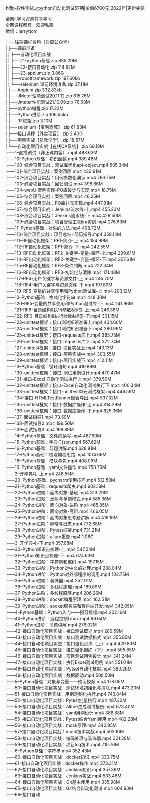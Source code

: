松勤–软件测试之python自动化测试57期|价值6700元|2022年|更新完结

全网it学习资源共享学习<br>全网课程都有，欢迎私聊<br>微信：jerryttom<br>

├──往期课程资料（对应公众号）<br> | ├──课前准备<br> | | ├──自动化项目实战<br> | | ├──21-python基础.zip 835.29M<br> | | ├──22-接口自动化.zip 114.82M<br> | | ├──23-appium.zip 3.86G<br> | | ├──robotframework.zip 197.60kb<br> | | └──selenium 课前环境准备.zip 37.11M<br> | ├──Appium.zip 332.83kb<br> | ├──JMeter性能测试20.11.12.zip 615.76M<br> | ├──Jmeter性能测试21.10.09.zip 76.68M<br> | ├──python编程.zip 17.22M<br> | ├──Python进阶.zip 106.55kb<br> | ├──RF框架.zip 3.10M<br> | ├──selenium【宝利商城】.zip 61.83M<br> | ├──接口课程【外卖项目】.zip 2.43G<br> | ├──项目实战【亿教亿学】.zip 18.57M<br> | └──自动化项目实战【在线OA系统】.zip 69.18M<br> ├──1–直播调试（非正课内容）.mp4 488.63M<br> ├──10–Python基础：初识函数.mp4 389.48M<br> ├──100–综合项目实战：测试库优化api-object.mp4 585.34M<br> ├──101–综合项目实战：案例回顾.mp4 432.91M<br> ├──102–综合项目实战：用例参数化演示.mp4 766.75M<br> ├──103–综合项目实战：回归测试.mp4 398.66M<br> ├──104–webUI案例实现-PO库设计与实现.mp4 18.75M<br> ├──105–综合项目实战：案例回顾.mp4 46.25M<br> ├──106–综合项目实战：PO库补充实现.mp4 447.81M<br> ├──107–综合项目实战：Jenkins流水线-上.mp4 455.23M<br> ├──108–综合项目实战：Jenkins流水线-下.mp4 429.50M<br> ├──109–综合项目实战：项目管理工具jira实训.mp4 276.63M<br> ├──11–Python基础：对象的方法.mp4 498.72M<br> ├──110–综合项目实战：项目总结+简历指导.mp4 359.14M<br> ├──111–RF自动化框架：RF1-简介-上.mp4 154.99M<br> ├──112–RF自动化框架：RF1-简介-下.mp4 242.55M<br> ├──113–RF自动化框架：RF2-关键字-变量-循环-上.mp4 299.61M<br> ├──114–RF自动化框架：RF2-关键字-变量-循环-下.mp4 307.61M<br> ├──115–RF自动化框架：RF3-条件判断.mp4 222.34M<br> ├──116–RF自动化框架：RF3-初始化与清除.mp4 171.48M<br> ├──117–RF4-用户关键字与资源文件-上.mp4 245.70M<br> ├──118–RF4-用户关键字与资源文件-下.mp4 197.89M<br> ├──119–RF5-变量的共享使用和Python测试库-上.mp4 203.12M<br> ├──12–Python基础：格式化字符串.mp4 448.30M<br> ├──120–RF5-变量的共享使用和Python测试库-下.mp4 241.96M<br> ├──121–RF6-目录结构&amp;执行参数&amp;标签-上.mp4 246.38M<br> ├──122–RF6-目录结构&amp;执行参数&amp;标签-下.mp4 301.15M<br> ├──123–unittest框架：接口测试知识准备上.mp4 434.66M<br> ├──124–unittest框架：接口测试知识准备下.mp4 280.99M<br> ├──125–unittest框架：接口-requests库上.mp4 365.75M<br> ├──126–unittest框架：接口-requests库下.mp4 372.74M<br> ├──127–unittest框架：接口-项目实战上.mp4 143.13M<br> ├──128–unittest框架：接口-项目实战中.mp4 303.55M<br> ├──129–unittest框架：接口-项目实战下.mp4 412.11M<br> ├──13–Python基础：循环语句.mp4 419.89M<br> ├──130–unittest框架：接口-测试用例设计.mp4 470.47M<br> ├──131–接口-Excel 自动化测试执行上.mp4 379.50M<br> ├──132–unittest框架：接口-Excel自动化测试执行下.mp4 400.34M<br> ├──133–unittest框架：接口-unittest单元测试框架.mp4 446.59M<br> ├──134–接口-HTMLTestRunner报表导出.mp4 537.32M<br> ├──135–unittest框架：接口-数据库操作-上.mp4 814.29M<br> ├──136–unittest框架：接口-数据库操作-下.mp4 825.36M<br> ├──137–面试指导1.mp4 73.59M<br> ├──138–面试指导2.mp4 199.50M<br> ├──139–面试指导3.mp4 198.89M<br> ├──14–Python基础：文件的读写.mp4 467.60M<br> ├──15–Python基础：字典与json.mp4 567.62M<br> ├──16–Python基础：习题讲解.mp4 628.81M<br> ├──17–Python基础：梳理编程思路.mp4 1014.68M<br> ├──18–Python基础：模块与包.mp4 408.09M<br> ├──19–Python基础：yaml文件操作.mp4 758.79M<br> ├──2–开学典礼-上.mp4 248.55M<br> ├──20–Python基础：pycharm使用技巧.mp4 512.50M<br> ├──21–Python基础：requests爬虫.mp4 902.18M<br> ├──22–Python进阶：面向对象-基础.mp4 313.29M<br> ├──23–Python进阶：反射与单例模式.mp4 585.36M<br> ├──24–Python进阶：面向对象-进阶.mp4 465.85M<br> ├──25–Python进阶：面向对象-高阶.mp4 466.05M<br> ├──26–Python进阶：面向对象思考题讲解.mp4 419.19M<br> ├──27–Python进阶：异常与日志.mp4 772.68M<br> ├──28–Python进阶：Pytest框架.mp4 731.21M<br> ├──29–Python进阶：allure报告.mp4 1.06G<br> ├──3–开学典礼-下.mp4 357.68M<br> ├──30–Python知识点梳理-上.mp4 547.24M<br> ├──31–Python知识点梳理-下.mp4 674.63M<br> ├──32–Python进阶：字符集和编码.mp4 197.15M<br> ├──33–Python进阶：Python对中文的处理.mp4 288.04M<br> ├──34–Python进阶：Python对外部程序的调用.mp4 102.75M<br> ├──35–Python进阶：装饰器.mp4 252.91M<br> ├──36–Python进阶：多线程原理.mp4 189.89M<br> ├──37–Python进阶：多线程原理.mp4 206.26M<br> ├──38–Python进阶：socket编程原理.mp4 162.51M<br> ├──39–Python进阶：socket服务端和客户端开发.mp4 342.05M<br> ├──4–Python基础：Python入门——预习视频.mp4 202.16M<br> ├──40–Python进阶：远程控制Linux.mp4 96.64M<br> ├──41–Python进阶：习题讲解.mp4 278.02M<br> ├──42–接口自动化项目实战：接口测试概述.mp4 289.59M<br> ├──43–接口自动化项目实战：接口测试数据格式.mp4 355.85M<br> ├──44–接口自动化项目实战：接口强化训练（上）.mp4 429.83M<br> ├──45–接口自动化项目实战：接口强化训练（下）.mp4 505.85M<br> ├──46–接口自动化项目实战：项目测试用例设计.mp4 341.24M<br> ├──47–接口自动化项目实战：执行Excel测试用例.mp4 551.01M<br> ├──48–接口自动化项目实战：Pytset自动化框架.mp4 390.26M<br> ├──49–接口自动化项目实战：数据驱动.mp4 508.50M<br> ├──5–Python基础：对象与变量——预习视频.mp4 178.05M<br> ├──50–接口自动化项目实战：测试环境初始化与清除.mp4 473.20M<br> ├──51–接口自动化项目实战：用例定制化执行.mp4 743.04M<br> ├──52–接口自动化项目实战：Pytest批量执行.mp4 487.30M<br> ├──53–接口自动化项目实战：Allure生成测试报告.mp4 673.40M<br> ├──54–接口自动化项目实战：yaml用例设计.mp4 386.88M<br> ├──55–接口自动化项目实战：Pytest结合Yaml使用.mp4 482.28M<br> ├──56–接口自动化项目实战：mock原理.mp4 340.95M<br> ├──57–接口自动化项目实战：mock技术实战.mp4 503.10M<br> ├──58–接口自动化项目实战：编码处理与装饰器.mp4 321.28M<br> ├──59–接口自动化项目实战：项目log技术.mp4 710.76M<br> ├──6–Python基础：字符串.mp4 352.45M<br> ├──60–接口自动化项目实战：docker初识.mp4 330.75M<br> ├──61–接口自动化项目实战：docker操作.mp4 373.31M<br> ├──62–接口自动化项目实战：Jenkins初识.mp4 357.39M<br> ├──63–接口自动化项目实战：Jenkins实战.mp4 533.46M<br> ├──64–接口自动化项目实战：Git基本使用.mp4 335.98M<br> ├──65–接口自动化项目实战：Git结合自动化测试.mp4 604.90M<br> ├──66–接口自动